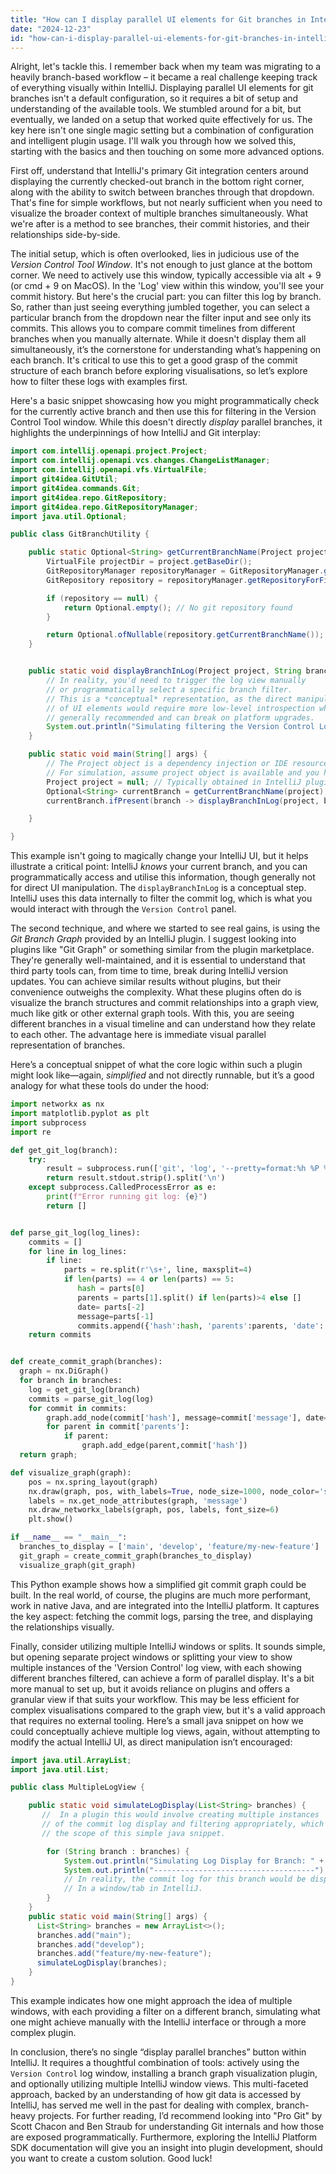 ```yaml
---
title: "How can I display parallel UI elements for Git branches in IntelliJ?"
date: "2024-12-23"
id: "how-can-i-display-parallel-ui-elements-for-git-branches-in-intellij"
---
```


Alright, let's tackle this. I remember back when my team was migrating to a heavily branch-based workflow – it became a real challenge keeping track of everything visually within IntelliJ. Displaying parallel UI elements for git branches isn't a default configuration, so it requires a bit of setup and understanding of the available tools. We stumbled around for a bit, but eventually, we landed on a setup that worked quite effectively for us. The key here isn't one single magic setting but a combination of configuration and intelligent plugin usage. I'll walk you through how we solved this, starting with the basics and then touching on some more advanced options.

First off, understand that IntelliJ's primary Git integration centers around displaying the currently checked-out branch in the bottom right corner, along with the ability to switch between branches through that dropdown. That's fine for simple workflows, but not nearly sufficient when you need to visualize the broader context of multiple branches simultaneously. What we're after is a method to see branches, their commit histories, and their relationships side-by-side.

The initial setup, which is often overlooked, lies in judicious use of the *Version Control Tool Window*. It's not enough to just glance at the bottom corner. We need to actively use this window, typically accessible via alt + 9 (or cmd + 9 on MacOS). In the 'Log' view within this window, you'll see your commit history. But here's the crucial part: you can filter this log by branch. So, rather than just seeing everything jumbled together, you can select a particular branch from the dropdown near the filter input and see only its commits. This allows you to compare commit timelines from different branches when you manually alternate. While it doesn't display them all simultaneously, it’s the cornerstone for understanding what’s happening on each branch. It's critical to use this to get a good grasp of the commit structure of each branch before exploring visualisations, so let’s explore how to filter these logs with examples first.

Here's a basic snippet showcasing how you might programmatically check for the currently active branch and then use this for filtering in the Version Control Tool window. While this doesn't directly *display* parallel branches, it highlights the underpinnings of how IntelliJ and Git interplay:

```java
import com.intellij.openapi.project.Project;
import com.intellij.openapi.vcs.changes.ChangeListManager;
import com.intellij.openapi.vfs.VirtualFile;
import git4idea.GitUtil;
import git4idea.commands.Git;
import git4idea.repo.GitRepository;
import git4idea.repo.GitRepositoryManager;
import java.util.Optional;

public class GitBranchUtility {

    public static Optional<String> getCurrentBranchName(Project project) {
        VirtualFile projectDir = project.getBaseDir();
        GitRepositoryManager repositoryManager = GitRepositoryManager.getInstance(project);
        GitRepository repository = repositoryManager.getRepositoryForFile(projectDir);

        if (repository == null) {
            return Optional.empty(); // No git repository found
        }

        return Optional.ofNullable(repository.getCurrentBranchName());
    }


    public static void displayBranchInLog(Project project, String branchName) {
        // In reality, you'd need to trigger the log view manually
        // or programmatically select a specific branch filter.
        // This is a *conceptual* representation, as the direct manipulation
        // of UI elements would require more low-level introspection which isn't
        // generally recommended and can break on platform upgrades.
        System.out.println("Simulating filtering the Version Control Log for branch: " + branchName);
    }

    public static void main(String[] args) {
        // The Project object is a dependency injection or IDE resource in context of a plugin.
        // For simulation, assume project object is available and you have the correct VCS setup.
        Project project = null; // Typically obtained in IntelliJ plugin context
        Optional<String> currentBranch = getCurrentBranchName(project);
        currentBranch.ifPresent(branch -> displayBranchInLog(project, branch));

    }

}

```

This example isn't going to magically change your IntelliJ UI, but it helps illustrate a critical point: IntelliJ *knows* your current branch, and you can programmatically access and utilise this information, though generally not for direct UI manipulation. The `displayBranchInLog` is a conceptual step. IntelliJ uses this data internally to filter the commit log, which is what you would interact with through the `Version Control` panel.

The second technique, and where we started to see real gains, is using the *Git Branch Graph* provided by an IntelliJ plugin. I suggest looking into plugins like "Git Graph" or something similar from the plugin marketplace. They're generally well-maintained, and it is essential to understand that third party tools can, from time to time, break during IntelliJ version updates. You can achieve similar results without plugins, but their convenience outweighs the complexity. What these plugins often do is visualize the branch structures and commit relationships into a graph view, much like gitk or other external graph tools. With this, you are seeing different branches in a visual timeline and can understand how they relate to each other. The advantage here is immediate visual parallel representation of branches.

Here’s a conceptual snippet of what the core logic within such a plugin might look like—again, *simplified* and not directly runnable, but it’s a good analogy for what these tools do under the hood:

```python
import networkx as nx
import matplotlib.pyplot as plt
import subprocess
import re

def get_git_log(branch):
    try:
        result = subprocess.run(['git', 'log', '--pretty=format:%h %P %ad %s', '--date=short', branch], capture_output=True, text=True, check=True)
        return result.stdout.strip().split('\n')
    except subprocess.CalledProcessError as e:
        print(f"Error running git log: {e}")
        return []


def parse_git_log(log_lines):
    commits = []
    for line in log_lines:
        if line:
            parts = re.split(r'\s+', line, maxsplit=4)
            if len(parts) == 4 or len(parts) == 5:
               hash = parts[0]
               parents = parts[1].split() if len(parts)>4 else []
               date= parts[-2]
               message=parts[-1]
               commits.append({'hash':hash, 'parents':parents, 'date': date, 'message': message})
    return commits


def create_commit_graph(branches):
  graph = nx.DiGraph()
  for branch in branches:
    log = get_git_log(branch)
    commits = parse_git_log(log)
    for commit in commits:
        graph.add_node(commit['hash'], message=commit['message'], date= commit['date'], branch = branch)
        for parent in commit['parents']:
            if parent:
                graph.add_edge(parent,commit['hash'])
  return graph;

def visualize_graph(graph):
    pos = nx.spring_layout(graph)
    nx.draw(graph, pos, with_labels=True, node_size=1000, node_color='skyblue', font_size=8, edge_color='gray', arrowsize=10)
    labels = nx.get_node_attributes(graph, 'message')
    nx.draw_networkx_labels(graph, pos, labels, font_size=6)
    plt.show()

if __name__ == "__main__":
  branches_to_display = ['main', 'develop', 'feature/my-new-feature']
  git_graph = create_commit_graph(branches_to_display)
  visualize_graph(git_graph)
```

This Python example shows how a simplified git commit graph could be built. In the real world, of course, the plugins are much more performant, work in native Java, and are integrated into the IntelliJ platform. It captures the key aspect: fetching the commit logs, parsing the tree, and displaying the relationships visually.

Finally, consider utilizing multiple IntelliJ windows or splits. It sounds simple, but opening separate project windows or splitting your view to show multiple instances of the 'Version Control' log view, with each showing different branches filtered, can achieve a form of parallel display. It's a bit more manual to set up, but it avoids reliance on plugins and offers a granular view if that suits your workflow. This may be less efficient for complex visualisations compared to the graph view, but it's a valid approach that requires no external tooling. Here’s a small java snippet on how we could conceptually achieve multiple log views, again, without attempting to modify the actual IntelliJ UI, as direct manipulation isn’t encouraged:

```java
import java.util.ArrayList;
import java.util.List;

public class MultipleLogView {

    public static void simulateLogDisplay(List<String> branches) {
       //  In a plugin this would involve creating multiple instances
       // of the commit log display and filtering appropriately, which is far beyond
       // the scope of this simple java snippet.

        for (String branch : branches) {
            System.out.println("Simulating Log Display for Branch: " + branch);
            System.out.println("------------------------------------");
            // In reality, the commit log for this branch would be displayed
            // In a window/tab in IntelliJ.
        }
    }
    public static void main(String[] args) {
      List<String> branches = new ArrayList<>();
      branches.add("main");
      branches.add("develop");
      branches.add("feature/my-new-feature");
      simulateLogDisplay(branches);
    }
}
```

This example indicates how one might approach the idea of multiple windows, with each providing a filter on a different branch, simulating what one might achieve manually with the IntelliJ interface or through a more complex plugin.

In conclusion, there’s no single “display parallel branches” button within IntelliJ. It requires a thoughtful combination of tools: actively using the `Version Control` log window, installing a branch graph visualization plugin, and optionally utilizing multiple IntelliJ window views. This multi-faceted approach, backed by an understanding of how git data is accessed by IntelliJ, has served me well in the past for dealing with complex, branch-heavy projects. For further reading, I’d recommend looking into "Pro Git" by Scott Chacon and Ben Straub for understanding Git internals and how those are exposed programmatically. Furthermore, exploring the IntelliJ Platform SDK documentation will give you an insight into plugin development, should you want to create a custom solution. Good luck!
